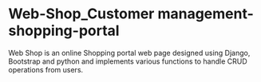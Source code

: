 # Web-Shop_Customer management-shopping-portal
Web Shop is an online Shopping portal web page designed using Django, Bootstrap  and python and implements various functions to handle CRUD operations from users.



